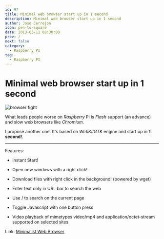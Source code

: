 ```yaml
---
id: 97
title: Minimal web browser start up in 1 second
description: Minimal web browser start up in 1 second
author: Jose Cerrejon
icon: pen-to-square
date: 2013-03-11 08:30:00
prev: /
next: false
category:
  - Raspberry PI
tag:
  - Raspberry PI
---
```


# Minimal web browser start up in 1 second

![browser fight](/images/browser_fight.jpg)

What leads people worse on *Raspberry* Pi is *Flash* support (an advance) and slow web browsers like *Chromium.*

I propose another one. It's based on *WebKitGTK* engine and start up in **1 second!**.

- - -
Features:

* Instant Start!

* Open new windows with a right click!

* Download files with right click in the background! (powered by wget)

* Enter text only in URL bar to search the web

* Use / to search on the current page

* Toggle Javascript with one button press

* Video playback of mimetypes video/mp4 and application/octet-stream supported on selected sites

Link: [Minimalist Web Browser](http://code.google.com/p/minimal-web-browser/downloads/list)